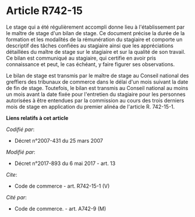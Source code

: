 # Article R742-15

Le stage qui a été régulièrement accompli donne lieu à l'établissement par le maître de stage d'un bilan de stage. Ce
document précise la durée de la formation et les modalités de la rémunération du stagiaire et comporte un descriptif des
tâches confiées au stagiaire ainsi que les appréciations détaillées du maître de stage sur le stagiaire et sur la qualité de
son travail. Ce bilan est communiqué au stagiaire, qui certifie en avoir pris connaissance et peut, le cas échéant, y faire
figurer ses observations. 

Le bilan de stage est transmis par le maître de stage au Conseil national des greffiers des tribunaux de commerce dans le
délai d'un mois suivant la date de fin de stage. Toutefois, le bilan est transmis au Conseil national au moins un mois avant
la date fixée pour l'entretien du stagiaire pour les personnes autorisées à être entendues par la commission au cours des
trois derniers mois de stage en application du premier alinéa de l'article R. 742-15-1.

**Liens relatifs à cet article**

_Codifié par_:

  - Décret n°2007-431 du 25 mars 2007

_Modifié par_:

  - Décret n°2017-893 du 6 mai 2017 - art. 13

_Cite_:

  - Code de commerce - art. R742-15-1 (V)

_Cité par_:

  - Code de commerce. - art. A742-9 (M)
